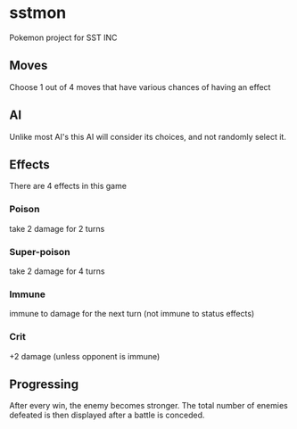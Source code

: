 # sstmon
Pokemon project for SST INC

## Moves
Choose 1 out of 4 moves that have various chances of having an effect

## AI
Unlike most AI's this AI will consider its choices, and not randomly select it.

## Effects
There are 4 effects in this game
### Poison
take 2 damage for 2 turns
### Super-poison
take 2 damage for 4 turns
### Immune
immune to damage for the next turn (not immune to status effects)
### Crit
+2 damage (unless opponent is immune)

## Progressing
After every win, the enemy becomes stronger. The total number of enemies defeated is then displayed after a battle is conceded.
